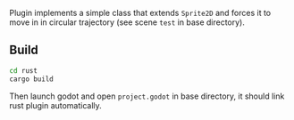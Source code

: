 Plugin implements a simple class that extends `Sprite2D` and forces it to move in in circular trajectory (see scene `test` in base directory).

## Build
```bash
cd rust
cargo build
```
Then launch godot and open `project.godot` in base directory, it should link rust plugin automatically.
